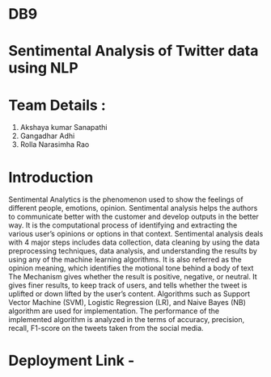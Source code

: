 # DB9
# Sentimental Analysis of Twitter data using NLP
# Team Details :
  1. Akshaya kumar Sanapathi
  2. Gangadhar Adhi
  3. Rolla Narasimha Rao
# Introduction

  Sentimental Analytics is the phenomenon used to show the feelings of different people, emotions, opinion. Sentimental analysis helps the authors to communicate better with the customer and develop outputs in the better way. It is the computational process of identifying and extracting the various user’s opinions or options in that context. Sentimental analysis deals with 4 major steps includes data collection, data cleaning by using the data preprocessing techniques, data analysis, and understanding the results by using any of the machine learning algorithms. It is also referred as the opinion meaning, which identifies the motional tone behind a body of text The Mechanism gives whether the result is positive, negative, or neutral. It gives finer results, to keep track of users, and tells whether the tweet is uplifted or down lifted by the user’s content. Algorithms such as Support Vector Machine (SVM), Logistic Regression (LR), and Naive Bayes (NB) algorithm are used for implementation. The performance of the implemented algorithm is analyzed in the terms of accuracy, precision, recall, F1-score on the tweets taken from the social media. 

  # Deployment Link - 
  
  
